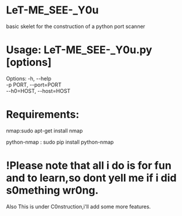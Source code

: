 # LeT-ME_SEE-_Y0u
basic skelet for the construction of a python port scanner 

# Usage: LeT-ME_SEE-_Y0u.py [options]
Options:
  -h, --help            
  -p PORT, --port=PORT  
  --h0=HOST, --host=HOST

# Requirements:
nmap:sudo apt-get install nmap

python-nmap : sudo pip install python-nmap

# !Please note that all i do is for fun and to learn,so dont yell me if i did s0mething wr0ng.
Also This is under C0nstruction,i'll add some more features.
